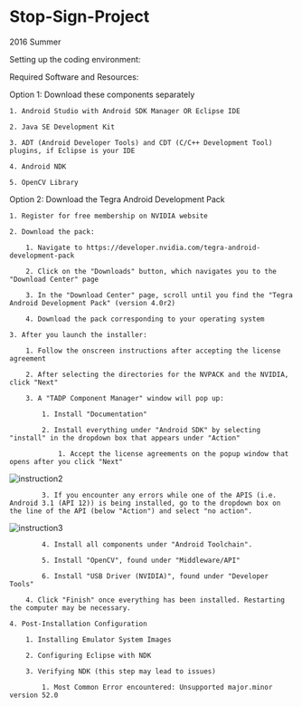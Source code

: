 # Stop-Sign-Project
2016 Summer

Setting up the coding environment: 

Required Software and Resources:

Option 1: Download these components separately

	1. Android Studio with Android SDK Manager OR Eclipse IDE
	
	2. Java SE Development Kit
	
	3. ADT (Android Developer Tools) and CDT (C/C++ Development Tool) plugins, if Eclipse is your IDE
	
	4. Android NDK

	5. OpenCV Library
	
Option 2: Download the Tegra Android Development Pack
	
	1. Register for free membership on NVIDIA website 
	
	2. Download the pack: 

		1. Navigate to https://developer.nvidia.com/tegra-android-development-pack
		
		2. Click on the "Downloads" button, which navigates you to the "Download Center" page
		
		3. In the "Download Center" page, scroll until you find the "Tegra Android Development Pack" (version 4.0r2)
		
		4. Download the pack corresponding to your operating system
	
	3. After you launch the installer:
	
		1. Follow the onscreen instructions after accepting the license agreement
		
		2. After selecting the directories for the NVPACK and the NVIDIA, click "Next"
		
		3. A "TADP Component Manager" window will pop up:
		
			1. Install "Documentation"
			
			2. Install everything under "Android SDK" by selecting "install" in the dropdown box that appears under "Action"
				
				1. Accept the license agreements on the popup window that opens after you click "Next"
			
![instruction2](https://cloud.githubusercontent.com/assets/9889325/16841575/d4503f36-49a7-11e6-8a5d-daa76ef46b32.PNG)

			3. If you encounter any errors while one of the APIS (i.e. Android 3.1 (API 12)) is being installed, go to the dropdown box on the line of the API (below "Action") and select "no action". 

![instruction3](https://cloud.githubusercontent.com/assets/9889325/16842516/c1e9b81e-49ab-11e6-8bbe-2f992e61232d.png)

			4. Install all components under "Android Toolchain".
			
			5. Install "OpenCV", found under "Middleware/API"
			
			6. Install "USB Driver (NVIDIA)", found under "Developer Tools"
		
		4. Click "Finish" once everything has been installed. Restarting the computer may be necessary.
	
	4. Post-Installation Configuration
	
		1. Installing Emulator System Images
		
		2. Configuring Eclipse with NDK
		
		3. Verifying NDK (this step may lead to issues)
		
			1. Most Common Error encountered: Unsupported major.minor version 52.0

		
	
		






